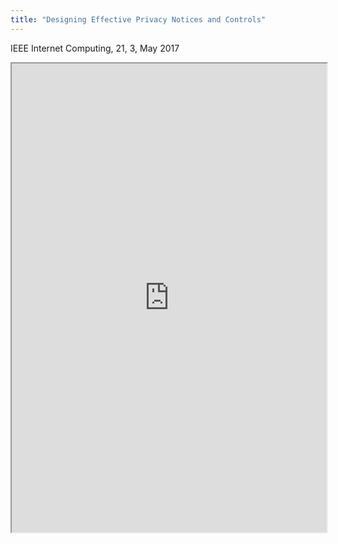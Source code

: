 ```yaml
---
title: "Designing Effective Privacy Notices and Controls"
---
```


IEEE Internet Computing, 21, 3, May 2017

<iframe height="750" width="100%" src="https://ewelton.github.io/ktest/wiki.html#Designing%20Effective%20Privacy%20Notices%20and%20Controls"></iframe>
